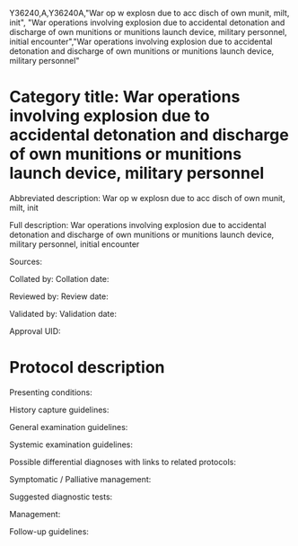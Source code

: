 Y36240,A,Y36240A,"War op w explosn due to acc disch of own munit, milt, init", "War operations involving explosion due to accidental detonation and discharge of own munitions or munitions launch device, military personnel, initial encounter","War operations involving explosion due to accidental detonation and discharge of own munitions or munitions launch device, military personnel"
# Category title: War operations involving explosion due to accidental detonation and discharge of own munitions or munitions launch device, military personnel

Abbreviated description: War op w explosn due to acc disch of own munit, milt, init

Full description: War operations involving explosion due to accidental detonation and discharge of own munitions or munitions launch device, military personnel, initial encounter

Sources:

Collated by:
Collation date:

Reviewed by:
Review date:

Validated by:
Validation date:

Approval UID:

# Protocol description

Presenting conditions:

History capture guidelines:

General examination guidelines:

Systemic examination guidelines:

Possible differential diagnoses with links to related protocols:

Symptomatic / Palliative management:

Suggested diagnostic tests:

Management:

Follow-up guidelines:
